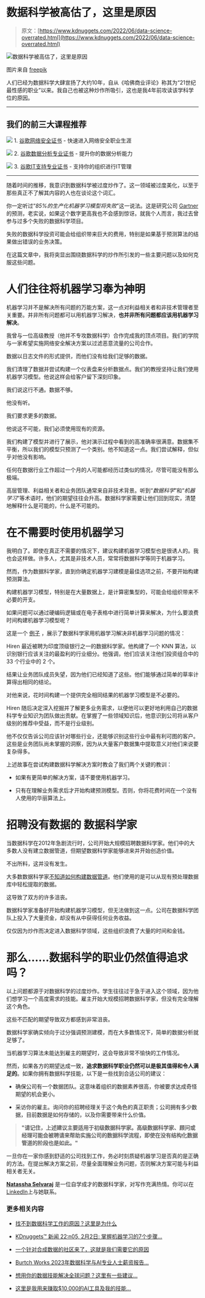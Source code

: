 # 数据科学被高估了，这里是原因

> 原文：[https://www.kdnuggets.com/2022/06/data-science-overrated.html](https://www.kdnuggets.com/2022/06/data-science-overrated.html)

![数据科学被高估了，这里是原因](../Images/a4bd05a80db5b0d5276d34630b7462f7.png)

图片来自 [freepik](https://www.freepik.com/free-photo/skilled-satisfied-freelance-student-watches-streaming-business-news-sits-good-mood-coworking-space-with-opened-laptop-computer-thinks-ideas-new-science-project_12930957.htm#query=thinking%20science&position=11&from_view=search)

人们已经为数据科学大肆宣扬了大约10年，自从《哈佛商业评论》称其为“21世纪最性感的职业”以来。我自己也被这种炒作所吸引，这也是我4年前攻读该学科学位的原因。

* * *

## 我们的前三大课程推荐

![](../Images/0244c01ba9267c002ef39d4907e0b8fb.png) 1\. [谷歌网络安全证书](https://www.kdnuggets.com/google-cybersecurity) - 快速进入网络安全职业生涯

![](../Images/e225c49c3c91745821c8c0368bf04711.png) 2\. [谷歌数据分析专业证书](https://www.kdnuggets.com/google-data-analytics) - 提升你的数据分析能力

![](../Images/0244c01ba9267c002ef39d4907e0b8fb.png) 3\. [谷歌IT支持专业证书](https://www.kdnuggets.com/google-itsupport) - 支持你的组织进行IT管理

* * *

随着时间的推移，我意识到数据科学被过度炒作了。这一领域被过度美化，以至于那些真正不了解其内容的人也在谈论这个词汇。

你一定听过“*85%的生产化机器学习模型将失败*”这一说法。这是研究公司 [Gartner](https://www.iiot-world.com/industrial-iot/connected-industry/why-85-of-machine-learning-projects-fail/) 的预测，老实说，如果这个数字更高我也不会感到惊讶。就我个人而言，我过去曾参与过多个失败的数据科学项目。

失败的数据科学投资可能会给组织带来巨大的费用，特别是如果基于预测算法的结果做出错误的业务决策。

在这篇文章中，我将突显出围绕数据科学的炒作所引发的一些主要问题以及如何克服这些问题。

# 人们往往将机器学习奉为神明

机器学习并不是解决所有问题的万能方案，这一点对利益相关者和非技术管理者至关重要。并非所有问题都可以用机器学习解决，**也并非所有问题都应该用机器学习解决**。

我曾与一位高级教授（他并不专攻数据科学）合作完成我的顶点项目。我们的学院与一家希望实施网络安全解决方案以过滤恶意流量的公司合作。

数据以日志文件的形式提供，而他们没有给我们足够的数据。

我们清理了数据并尝试构建一个仪表盘来分析数据点。我们的教授坚持让我们使用机器学习模型。他说这样会给客户留下深刻印象。

我们说这行不通。数据不够。

他没有听。

我们要求更多的数据。

他说这不可能，我们必须使用现有的资源。

我们构建了模型并进行了展示，他对演示过程中看到的高准确率很满意。数据集不平衡，所以我们的模型只预测了一个类别。他不知道这一点。我们尝试解释，但似乎对他没有影响。

任何在数据行业工作超过一个月的人可能都经历过类似的情况，尽管可能没有那么极端。

高层管理、利益相关者和业务团队通常来自非技术背景。听到“*数据科学*”和“*机器学习*”等术语时，他们的期望往往会升高。数据科学家需要让他们回到现实，清楚地解释什么是可能的，什么是不可能的。

# 在不需要时使用机器学习

我明白了。即使在真正不需要的情况下，建议构建机器学习模型也是很诱人的。我也会这样做。许多人，尤其是非技术人员，常常将数据科学等同于机器学习。

然而，作为数据科学家，直到你确定机器学习建模是最佳选项之前，不要开始构建预测算法。

构建机器学习模型，特别是在大量数据上，是计算密集型的，可能会给组织带来不必要的开支。

如果问题可以通过硬编码逻辑或在电子表格中进行简单计算来解决，为什么要浪费时间构建机器学习模型呢？

这是一个 [例子](https://sloanreview.mit.edu/article/why-so-many-data-science-projects-fail-to-deliver/) ，展示了数据科学家用机器学习解决非机器学习问题的情况：

Hiren 最近被聘为印度顶级银行之一的数据科学家。他构建了一个 KNN 算法，以识别银行应该关注的最盈利的行业细分。他强调，他们应该关注他们投资组合中的 33 个行业中的 2 个。

结果让业务团队成员失望，因为他们已经知道了这些。他们能够通过简单的草率计算得出相同的结论。

对他来说，花时间构建一个提供完全相同结果的机器学习模型是不必要的。

Hiren 随后决定深入挖掘并了解更多业务需求，以便他可以更好地利用自己的数据科学专业知识为团队做出贡献。在掌握了一些领域知识后，他意识到公司将从客户级别的推荐中受益，而不是行业级别。

他不仅仅告诉公司应该针对哪些行业，还能够识别这些行业中最有利可图的客户。这些是业务团队尚未掌握的洞察，因为从大量客户数据集中提取意义对他们来说要复杂得多。

上述故事在尝试构建数据科学解决方案时教会了我们两个关键的教训：

+   如果有更简单的解决方案，请不要使用机器学习。

+   只有在理解业务需求后才开始构建预测模型。否则，你将花费时间在一个没有人使用的华丽算法上。

# 招聘没有数据的 数据科学家

当数据科学在2012年急剧流行时，公司开始大规模招聘数据科学家。他们中的大多数人没有建立数据管道，但期望数据科学家能够进来并开始创造价值。

不出所料，这并没有发生。

大多数数据科学家[不知道如何构建数据管道](https://towardsdatascience.com/data-science-without-any-data-6c1ae9509d92)。他们使用的是可以从现有预处理数据库中轻松提取的数据。

这导致了双方的许多沮丧。

数据科学家准备好开始构建机器学习模型，但无法做到这一点。公司在数据科学团队上投入了大量资金，却没有从中获得任何业务收益。

仅仅因为炒作而决定进入数据科学领域，这些组织浪费了大量的时间和金钱。

# 那么……数据科学的职业仍然值得追求吗？

以上问题都源于对数据科学的过度炒作。学生往往过于急于进入这个领域，因为他们想学习一个高度需求的技能。雇主开始大规模招聘数据科学家，但没有完全理解这个角色。

这些不匹配的期望导致双方都感到非常沮丧。

数据科学家确实倾向于过分强调预测建模，而在大多数情况下，简单的数据分析就足够了。

当机器学习算法未能达到雇主的期望时，这会导致非常不愉快的工作情况。

然而，如果各方的期望达成一致，**追求数据科学职业仍然可以是极其值得和令人满足的**。如果你拥有数据科学技能，以下是一些找到合适公司的建议：

+   确保公司有一个数据团队。这意味着组织的数据素养很高，你被要求达成奇怪期望的机会更小。

+   采访你的雇主。询问你的招聘经理关于这个角色的真正职责；公司拥有多少数据，目前数据是如何存储的，以及你需要带来什么价值。

> **"**请记住，上述建议主要适用于初级数据科学家。高级数据科学家、顾问或经理可能会被聘请来帮助实施公司的数据科学流程，即使在没有结构化数据管道的阶段也是如此。**"**

一旦你在一家你感到舒适的公司找到工作，务必时刻质疑机器学习是否真的是正确的方法。在提出解决方案之前，尽量全面理解业务问题，否则解决方案可能与利益相关者无关。

**[Natassha Selvaraj](https://www.natasshaselvaraj.com/)** 是一位自学成才的数据科学家，对写作充满热情。你可以在[LinkedIn](https://www.linkedin.com/in/natassha-selvaraj-33430717a/)上与她联系。

### 更多相关内容

+   [找不到数据科学工作的原因？这里是为什么](https://www.kdnuggets.com/2022/01/unable-land-data-science-job.html)

+   [KDnuggets™ 新闻 22:n05, 2月2日: 掌握机器学习的7个步骤…](https://www.kdnuggets.com/2022/n05.html)

+   [一个针对合成数据的社区来了，这就是我们需要它的原因](https://www.kdnuggets.com/2022/04/community-synthetic-data-need.html)

+   [Burtch Works 2023年数据科学与AI专业人士薪资报告…](https://www.kdnuggets.com/2023/08/burtch-works-2023-data-science-ai-professionals-salary-report.html)

+   [想用你的数据技能解决全球问题？这里有一些建议…](https://www.kdnuggets.com/2022/04/jhu-want-data-skills-solve-global-problems.html)

+   [这里是我用来赚取$10,000的AI工具及我的技能…](https://www.kdnuggets.com/2023/07/ai-tools-along-skills-make-10000-monthly-bs.html)
